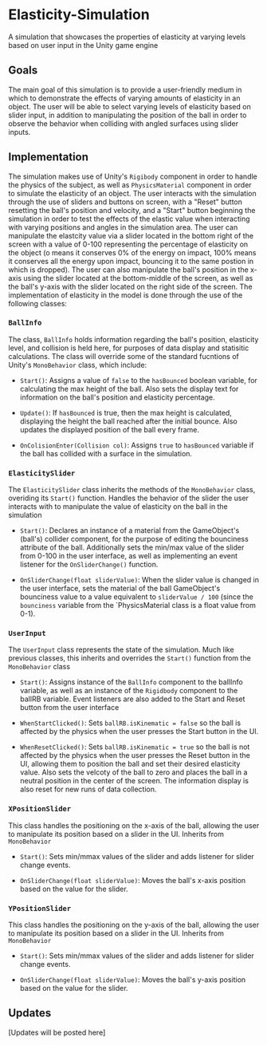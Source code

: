 # Elasticity-Simulation
A simulation that showcases the properties of elasticity at varying levels based on user input in the Unity game engine

## Goals
The main goal of this simulation is to provide a user-friendly medium in which to demonstrate the effects of varying amounts of elasticity in an object. The user will be able to select varying levels of elasticity based on slider input, in addition to manipulating the position of the ball in order to observe the behavior when colliding with angled surfaces using slider inputs.

## Implementation
The simulation makes use of Unity's `Rigibody` component in order to handle the physics of the subject, as well as `PhysicsMaterial` component in order to simulate the elasticity of an object. The user interacts with the simulation through the use of sliders and buttons on screen, with a "Reset" button resetting the ball's position and velocity, and a "Start" button beginning the simulation in order to test the effects of the elastic value when interacting with varying positions and angles in the simulation area. The user can manipulate the elastcity value via a slider located in the bottom right of the screen with a value of 0-100 representing the percentage of elasticity on the object (o means it conserves 0% of the energy on impact, 100% means it conserves all the energy upon impact, bouncing it to the same postion in which is dropped). The user can also manipulate the ball's position in the x-axis using the slider located at the bottom-middle of the screen, as well as the ball's y-axis with the slider located on the right side of the screen. The implementation of elasticity in the model is done through the use of the following classes:

### `BallInfo`
The class, `BallInfo` holds information regarding the ball's position, elasticity level, and collision is held here, for purposes of data display and statisitic calculations. The class will override some of the standard fucntions of Unity's `MonoBehavior` class, which include:

  - `Start()`: Assigns a value of `false` to the `hasBounced` boolean variable, for calculating the max height of the ball. Also sets the display text for information on the ball's position and elasticity percentage.
  
  - `Update()`: If `hasBounced` is true, then the max height is calculated, displaying the height the ball reached after the initial bounce. Also updates the displayed position of the ball every frame.
  
  - `OnColisionEnter(Collision col)`: Assigns `true` to `hasBounced` variable if the ball has collided with a surface in the simulation.

### `ElasticitySlider`
The `ElasticitySlider` class inherits the methods of the `MonoBehavior` class, overiding its `Start()` function. Handles the behavior of the slider the user interacts with to manipulate the value of elasticity on the ball in the simulation

  - `Start()`: Declares an instance of a material from the GameObject's (ball's) collider component, for the purpose of editing the bounciness attribute of the ball. Additionally sets the min/max value of the slider from 0-100 in the user interface, as well as implementing an event listener for the `OnSliderChange()` function.
    
  - `OnSliderChange(float sliderValue)`: When the slider value is changed in the user interface, sets the material of the ball GameObject's bounciness value to a value equivalent to `sliderValue / 100` (since the `bounciness` variable from the `PhysicsMaterial class is a float value from 0-1).

### `UserInput`
The `UserInput` class represents the state of the simulation. Much like previous classes, this inherits and overrides the `Start()` function from the `MonoBehavior` class

  - `Start()`: Assigns instance of the `BallInfo` component to the ballInfo variable, as well as an instance of the `Rigidbody` component to the ballRB variable. Event listeners are also added to the Start and Reset button from the user interface
    
  - `WhenStartClicked()`: Sets `ballRB.isKinematic = false` so the ball is affected by the physics when the user presses the Start button in the UI. 
    
  - `WhenResetClicked()`: Sets `ballRB.isKinematic = true` so the ball is not affected by the physics when the user presses the Reset button in the UI, allowing them to position the ball and set their desired elasticity value. Also sets the velcoty of the ball to zero and places the ball in a neutral position in the center of the screen. The information display is also reset for new runs of data collection.

### `XPositionSlider`
This class handles the positioning on the x-axis of the ball, allowing the user to manipulate its position based on a slider in the UI. Inherits from `MonoBehavior`

  - `Start()`: Sets min/mmax values of the slider and adds listener for slider change events.
  
  - `OnSliderChange(float sliderValue)`: Moves the ball's x-axis position based on the value for the slider.

### `YPositionSlider`
This class handles the positioning on the y-axis of the ball, allowing the user to manipulate its position based on a slider in the UI. Inherits from `MonoBehavior`

  - `Start()`: Sets min/mmax values of the slider and adds listener for slider change events.
  
  - `OnSliderChange(float sliderValue)`: Moves the ball's y-axis position based on the value for the slider.

## Updates
[Updates will be posted here] 
